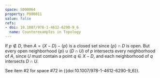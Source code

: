 ```yaml
---
space: S000064
property: P000011
value: false
refs:
- doi: 10.1007/978-1-4612-6290-9_6
  name: Counterexamples in Topology
---
```


If $p \notin D$, then $A = \{X - D\} - \{p\}$ is a closed set since $\{p\} \cap D$ is open. But every open neighborhood $\{p\} \cup (D \cap U)$ of $p$ intersects every neighborhood of $A$, since $U$ must contain a point $q \in X - D$, and each neighborhood of $q$ intersects $D \cap U$.

See item #2 for space #72 in {{doi:10.1007/978-1-4612-6290-9_6}}.
